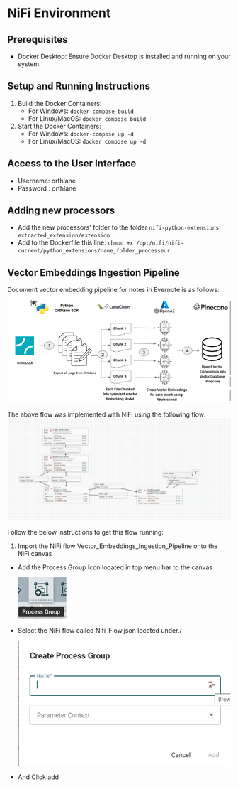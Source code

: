 # NiFi Environment

## Prerequisites

- Docker Desktop: Ensure Docker Desktop is installed and running on your system.

## Setup and Running Instructions

1. Build the Docker Containers:
   - For Windows: `docker-compose build`
   - For Linux/MacOS: `docker compose build`
2. Start the Docker Containers:
   - For Windows: `docker-compose up -d`
   - For Linux/MacOS: `docker compose up -d`

## Access to the User Interface

- Username: orthlane
- Password : orthlane

## Adding new processors

- Add the new processors' folder to the folder `nifi-python-extensions extracted_extension/extension`
- Add to the Dockerfile this line: `chmod +x /opt/nifi/nifi-current/python_extensions/name_folder_processeur`

## Vector Embeddings Ingestion Pipeline

Document vector embedding pipeline for notes in Evernote is as follows:
![Vector Embeddings Ingestion Pipeline](images/vector-embeddings-ingestion-pipeline.png)

The above flow was implemented with NiFi using the following flow:
![NiFi Flow for Vector Embeddings Ingestion ](images/nifi-flow-embeddings-ingestion.png)

Follow the below instructions to get this flow running:

1. Import the NiFi flow Vector_Embeddings_Ingestion_Pipeline onto the NiFi canvas

- Add the Process Group Icon located in top menu bar to the canvas

  ![Process Group](images/nifi-process-group.png)

- Select the NiFi flow called Nifi_Flow.json located under./

  ![Add Process Group](images/nifi-add-process-group-embeddings-ingestion.png)

- And Click add
